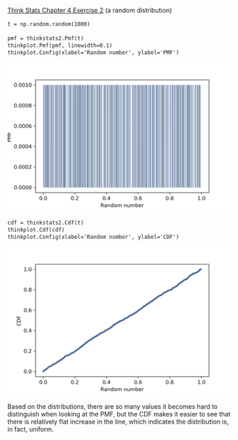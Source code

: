 [Think Stats Chapter 4 Exercise 2](http://greenteapress.com/thinkstats2/html/thinkstats2005.html#toc41) (a random distribution)

```
t = np.random.random(1000)

pmf = thinkstats2.Pmf(t)
thinkplot.Pmf(pmf, linewidth=0.1)
thinkplot.Config(xlabel='Random number', ylabel='PMF')
```
![pmf_random](https://github.com/chrisjchung/ThinkStats2/blob/master/code/4-2_pmf_random.png)
```
cdf = thinkstats2.Cdf(t)
thinkplot.Cdf(cdf)
thinkplot.Config(xlabel='Random number', ylabel='CDF')
```
![cdf_random](https://github.com/chrisjchung/ThinkStats2/blob/master/code/4-2_cdf_random.png)

Based on the distributions, there are so many values it becomes hard to distinguish when looking at the PMF, but the CDF makes it easier to see that there is relatively flat increase in the line, which indicates the distribution is, in fact, uniform.
